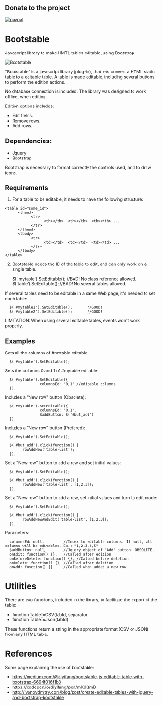 ## Donate to the project

[![paypal](https://www.paypalobjects.com/en_US/i/btn/btn_donateCC_LG.gif)](https://www.paypal.com/cgi-bin/webscr?cmd=_donations&business=7LKYWG9LXNQ9C&lc=ES&item_name=Tito%20Hinostroza&item_number=2153&no_note=0&cn=Dar%20instrucciones%20especiales%20al%20vendedor%3a&no_shipping=2&currency_code=USD&bn=PP%2dDonationsBF%3abtn_donateCC_LG%2egif%3aNonHosted)

# Bootstable
Javascript library to make HMTL tables editable, using Bootstrap

![Bootstable](http://blog.pucp.edu.pe/blog/tito/wp-content/uploads/sites/610/2018/01/Sin-título-13.png "Bootstable")

"Bootstable" is a javascript library (plug-in), that lets convert a HTML static table to a editable table. 
A table is made editable, including several buttons to perform the edition actions.

No database connection is included. The library was designed to work offline, when editing.

Edition options includes:

* Edit fields.
* Remove rows.
* Add rows.

## Dependencies:

* Jquery
* Bootstrap

Bootstrap is necessary to format correctly the controls used, and to draw icons.

## Requirements

1. For a table to be editable, it needs to have the following structure:

```
<table id="some_id">
      <thead>
            <tr> 
                  <th></th>  <th></th>  <th></th> ...
            </tr>
      </thead>
      <tbody>
            <tr>
                  <td></td>  <td></td>  <td></td> ...
            </tr>
      </tbody>
</table>
```

2. Bootstable needs the ID of the table to edit, and can only work on a single table. 

      $('.mytable').SetEditable();  //BAD! No class reference allowed.
      $('table').SetEditable();     //BAD! No several tables allowed.

If several tables need to be editable in a same Web page, it's needed to set each table:

      $('#mytable1').SetEditable();       //GOOD!
      $('#mytable2').SetEditable();       //GOOD!

LIMITATION: When using several editable tables, events won't work properly.

## Examples

Sets all the columns of #mytable editable:

      $('#mytable').SetEditable();

Sets the columns 0 and 1 of #mytable editable:

      $('#mytable').SetEditable({
                    columnsEd: "0,1" //editable columns 
      });

Includes a "New row" button (Obsolete):

      $('#mytable').SetEditable({
                    columnsEd: "0,1", 
                    $addButton: $('#but_add')
      });

Includes a "New row" button (Prefered):

      $('#mytable').SetEditable();

      $('#but_add').click(function() {
            rowAddNew('table-list');
      });

Set a "New row" button to add a row and set initial values:

      $('#mytable').SetEditable();

      $('#but_add').click(function() {
            rowAddNew('table-list', [1,2,3]);
      });

Set a "New row" button to add a row, set initial values and turn to edit mode:

      $('#mytable').SetEditable();

      $('#but_add').click(function() {
            rowAddNewAndEdit('table-list', [1,2,3]);
      });

Parameters:

      columnsEd: null,         //Index to editable columns. If null, all columns will be editables. Ex.: "1,2,3,4,5"
      $addButton: null,        //Jquery object of "Add" button. OBSOLETE. 
      onEdit: function() {},   //Called after edition
      onBeforeDelete: function() {}, //Called before deletion
      onDelete: function() {}, //Called after deletion
      onAdd: function() {}     //Called when added a new row

# Utilities

There are two functions, included in the library, to facilitate the export of the table:

* function TableToCSV(tabId, separator)
* function TableToJson(tabId)

These functions return a string in the appropriate format (CSV or JSON) from any HTML table.

# References

Some page explaining the use of bootstable:

* https://medium.com/@diyifang/bootstable-js-editable-table-with-bootstrap-6694f016f1b8
* https://codepen.io/diyifang/pen/mXdQmB
* http://ivanovdmitry.com/blog/post/create-editable-tables-with-jquery-and-bootstrap-bootstable

